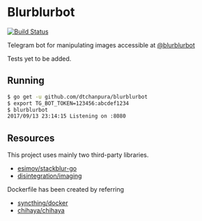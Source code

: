 # Blurblurbot
[![Build Status](https://travis-ci.org/dtchanpura/blurblurbot.svg?branch=master)](https://travis-ci.org/dtchanpura/blurblurbot)

Telegram bot for manipulating images accessible at [@blurblurbot](https://t.me/blurblurbot)

Tests yet to be added.

## Running

```bash
$ go get -u github.com/dtchanpura/blurblurbot
$ export TG_BOT_TOKEN=123456:abcdef1234
$ blurblurbot
2017/09/13 23:14:15 Listening on :8080
```

## Resources

This project uses mainly two third-party libraries.

* [esimov/stackblur-go](https://github.com/esimov/stackblur-go)
* [disintegration/imaging](https://github.com/disintegration/imaging)

Dockerfile has been created by referring

* [syncthing/docker](https://github.com/syncthing/docker)
* [chihaya/chihaya](https://github.com/chihaya/chihaya)
